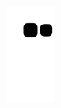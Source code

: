 ![my snake](https://raw.githubusercontent.com/DIY0R/DIY0R/output/github-contribution-grid-snake.svg)
